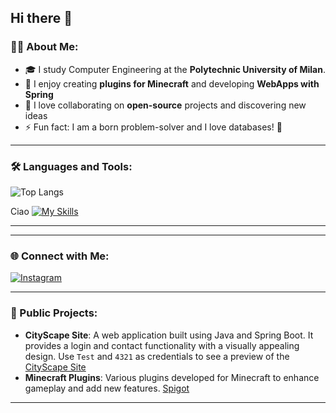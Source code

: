 ## Hi there 👋
### 👨‍💻 About Me:
- 🎓 I study Computer Engineering at the **Polytechnic University of Milan**.
- 🔧 I enjoy creating **plugins for Minecraft** and developing **WebApps with Spring**
- 👥 I love collaborating on **open-source** projects and discovering new ideas
- ⚡ Fun fact: I am a born problem-solver and I love databases! 🧩

---

### 🛠️ Languages and Tools:
![Top Langs](https://github-readme-stats.vercel.app/api/top-langs/?username=GGNado&layout=compact&theme=radical)  

Ciao
[![My Skills](https://skillicons.dev/icons?i=java,spring,c,cpp,python,mysql,angular,html,css,arduino,maven,idea,clion,pycharm,sublime,linux,apple)](https://skillicons.dev) 

---
<!--
### 📈 GitHub Stats:
<!-- Trovi più opzioni per personalizzare il tema delle statistiche qui: https://github.com/anuraghazra/github-readme-stats -->
<!-- ![GitHub Streak](https://github-readme-streak-stats.herokuapp.com/?user=GGNado&theme=radical)  

    
![GitHub stats](https://github-readme-stats.vercel.app/api?username=GGNado&show_icons=true&theme=radical)
-->
---

### 🌐 Connect with Me:
<!--
[![LinkedIn](https://img.shields.io/badge/LinkedIn-0A66C2?style=for-the-badge&logo=linkedin&logoColor=white)](https://www.linkedin.com/in/tuo-profilo)
[![Twitter](https://img.shields.io/badge/Twitter-1DA1F2?style=for-the-badge&logo=twitter&logoColor=white)](https://twitter.com/tuo-profilo)
[![Website](https://img.shields.io/badge/Portfolio-FF5722?style=for-the-badge&logo=web&logoColor=white)](https://tuo-sito.com)
-->

[![Instagram](https://img.shields.io/badge/Instagram-E4405F?style=for-the-badge&logo=instagram&logoColor=white)](https://www.instagram.com/just.luii_/)

---

### 🌟 Public Projects:
- **CityScape Site**: A web application built using Java and Spring Boot. It provides a login and contact functionality with a visually appealing design. Use `Test` and `4321` as credentials to see a preview of the [CityScape Site](http://cityscape.vpsgh.it:8080)
- **Minecraft Plugins**: Various plugins developed for Minecraft to enhance gameplay and add new features. [Spigot](https://www.spigotmc.org/members/ggpernado.1498846/)

---

